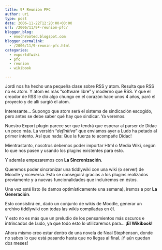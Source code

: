 ```yaml
---
title: 9ª Reunión PFC
author: uri
type: post
date: 2006-11-22T12:20:00+00:00
url: /2006/11/9ª-reunion-pfc/
blogger_blog:
  - enochrooted.blogspot.com
blogger_permalink:
  - /2006/11/9-reunin-pfc.html
categories:
  - exportdfwiki
  - pfc
  - reunion
  - wikibook

---
```

Jordi nos ha hecho una pequeña clase sobre RSS y atom. Resulta que RSS no es atom. Y atom es más &#8220;software libre&#8221; y moderno que RSS. Y que el creador de RSS le dió algo chungo en el corazón hace unos 4 años, paró el proyecto y de allí surgió el atom.

Interesante&#8230; Supongo que atom será el sistema de sindicación escogido, pero antes se debe saber qué hay que sindicar. Ya veremos.

Nuestro Export plugin parece ser que tendrá que esperar al parser de Dídac un poco más. La versión &#8220;<span style="font-style:italic;">definitiva</span>&#8221; que enviamos ayer a Ludo ha petado al primer intento. Así que nada: Que la fuerza te acompañe Dídac!

Mientrastanto, nosotros debemos poder importar Html o Media Wiki, según lo que nos pasen y usando los plugins existentes para esto.

Y además empezaremos con <span style="font-weight:bold;">La Sincronización</span>.

Queremos poder sincronizar una tiddlywiki con una wiki (o server) de Moodle y viceversa. Esto se conseguirá gracias a los plugins realizados previamente y a nuevas funcionalidades que incluiremos en éstos.

Una vez esté listo (le damos optimísticamente una semana), iremos a por <span style="font-weight:bold;">La Generación</span>.

Esto consistirá en, dado un conjunto de wikis de Moodle, generar un archivo tiddlywiki con todas las wikis compiladas en él.

Y esto no es más que un preludio de los pensamientos más oscuros e intrincados de Ludo, ya que todo esto lo utilizaremos para&#8230; ¡<span style="font-weight:bold;">El Wikibook</span>!

Ahora mismo creo estar dentro de una novela de Neal Stephenson, donde no sabes lo que está pasando hasta que no llegas al final. ¡Y aún quedan dos meses!